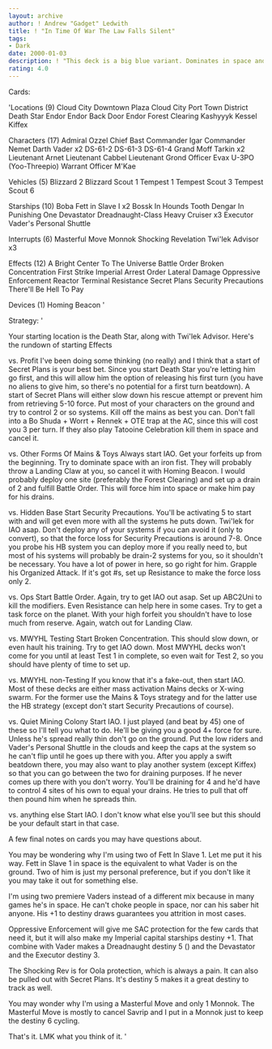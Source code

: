 ```yaml
---
layout: archive
author: ! Andrew "Gadget" Ledwith
title: ! "In Time Of War The Law Falls Silent"
tags:
- Dark
date: 2000-01-03
description: ! "This deck is a big blue variant. Dominates in space and does well on the ground."
rating: 4.0
---
```

Cards: 

'Locations (9)
Cloud City Downtown Plaza
Cloud City Port Town District
Death Star
Endor
Endor Back Door
Endor Forest Clearing
Kashyyyk
Kessel
Kiffex

Characters (17)
Admiral Ozzel
Chief Bast
Commander Igar
Commander Nemet
Darth Vader  x2
DS-61-2
DS-61-3
DS-61-4
Grand Moff Tarkin  x2
Lieutenant Arnet
Lieutenant Cabbel
Lieutenant Grond
Officer Evax
U-3PO (Yoo-Threepio)
Warrant Officer M'Kae

Vehicles (5)
Blizzard 2
Blizzard Scout 1
Tempest 1
Tempest Scout 3
Tempest Scout 6

Starships (10)
Boba Fett in Slave I  x2
Bossk In Hounds Tooth
Dengar In Punishing One
Devastator
Dreadnaught-Class Heavy Cruiser  x3
Executor
Vader's Personal Shuttle

Interrupts (6)
Masterful Move
Monnok
Shocking Revelation
Twi'lek Advisor  x3

Effects (12)
A Bright Center To The Universe
Battle Order
Broken Concentration
First Strike
Imperial Arrest Order
Lateral Damage
Oppressive Enforcement
Reactor Terminal
Resistance
Secret Plans
Security Precautions
There'll Be Hell To Pay

Devices (1)
Homing Beacon  '

Strategy: '

Your starting location is the Death Star, along with Twi'lek Advisor. Here's the rundown of starting Effects

vs. Profit I've been doing some thinking (no really) and I think that a start of Secret Plans is your best bet. Since you start Death Star you're letting him go first, and this will allow him the option of releasing his first turn (you have no aliens to give him, so there's no potential for a first turn beatdown). A start of Secret Plans will either slow down his rescue attempt or prevent him from retrieving 5-10 force. Put most of your characters on the ground and try to control 2 or so systems. Kill off the mains as best you can. Don't fall into a Bo Shuda + Worrt + Rennek + OTE trap at the AC, since this will cost you 3 per turn. If they also play Tatooine Celebration kill them in space and cancel it.

vs. Other Forms Of Mains & Toys Always start IAO. Get your forfeits up from the beginning. Try to dominate space with an iron fist. They will probably throw a Landing Claw at you, so cancel it with Homing Beacon. I would probably deploy one site (preferably the Forest Clearing) and set up a drain of 2 and fulfill Battle Order. This will force him into space or make him pay for his drains.

vs. Hidden Base Start Security Precautions. You'll be activating 5 to start with and will get even more with all the systems he puts down. Twi'lek for IAO asap. Don't deploy any of your systems if you can avoid it (only to convert), so that the force loss for Security Precautions is around 7-8. Once you probe his HB system you can deploy more if you really need to, but most of his systems will probably be drain-2 systems for you, so it shouldn't be necessary. You have a lot of power in here, so go right for him. Grapple his Organized Attack. If it's got #s, set up Resistance to make the force loss only 2.

vs. Ops Start Battle Order. Again, try to get IAO out asap. Set up ABC2Uni to kill the modifiers. Even Resistance can help here in some cases. Try to get a task force on the planet. With your high forfeit you shouldn't have to lose much from reserve. Again, watch out for Landing Claw.

vs. MWYHL Testing Start Broken Concentration. This should slow down, or even hault his training. Try to get IAO down. Most MWYHL decks won't come for you until at least Test 1 in complete, so even wait for Test 2, so you should have plenty of time to set up.

vs. MWYHL non-Testing If you know that it's a fake-out, then start IAO. Most of these decks are either mass activation Mains decks or X-wing swarm. For the former use the Mains & Toys strategy and for the latter use the HB strategy (except don't start Security Precautions of course).

vs. Quiet Mining Colony Start IAO. I just played (and beat by 45) one of these so I'll tell you what to do. He'll be giving you a good 4+ force for sure. Unless he's spread really thin don't go on the ground. Put the low riders and Vader's Personal Shuttle in the clouds and keep the caps at the system so he can't flip until he goes up there with you. After you apply a swift beatdown there, you may also want to play another system (except Kiffex) so that you can go between the two for draining purposes. If he never comes up there with you don't worry. You'll be draining for 4 and he'd have to control 4 sites of his own to equal your drains. He tries to pull that off then pound him when he spreads thin.

vs. anything else Start IAO. I don't know what else you'll see but this should be your default start in that case.

A few final notes on cards you may have questions about.

You may be wondering why I'm using two of Fett In Slave 1. Let me put it his way. Fett in Slave 1 in space is the equivalent to what Vader is on the ground. Two of him is just my personal preference, but if you don't like it you may take it out for something else.

I'm using two premiere Vaders instead of a different mix because in many games he's in space. He can't choke people in space, nor can his saber hit anyone. His +1 to destiny draws guarantees you attrition in most cases.

Oppressive Enforcement will give me SAC protection for the few cards that need it, but it will also make my Imperial capital starships destiny +1. That combine with Vader makes a Dreadnaught destiny 5 () and the Devastator and the Executor destiny 3.

The Shocking Rev is for Oola protection, which is always a pain. It can also be pulled out with Secret Plans. It's destiny 5 makes it a great destiny to track as well.

You may wonder why I'm using a Masterful Move and only 1 Monnok. The Masterful Move is mostly to cancel Savrip and I put in a Monnok just to keep the destiny 6 cycling.

That's it. LMK what you think of it. '